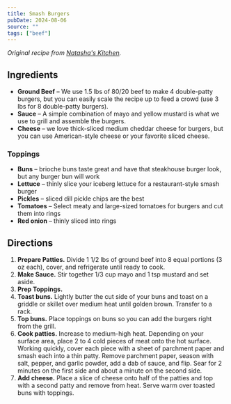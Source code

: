 ```yaml
---
title: Smash Burgers
pubDate: 2024-08-06
source: ""
tags: ["beef"]
---
```


*Original recipe from [Natasha's Kitchen](https://natashaskitchen.com/smash-burger-recipe/).*

## Ingredients

- **Ground Beef** – We use 1.5 lbs of 80/20 beef to make 4 double-patty burgers, but you can easily scale the recipe up to feed a crowd (use 3 lbs for 8 double-patty burgers).
- **Sauce** – A simple combination of mayo and yellow mustard is what we use to grill and assemble the burgers.
- **Cheese** – we love thick-sliced medium cheddar cheese for burgers, but you can use American-style cheese or your favorite sliced cheese.

### Toppings

- **Buns** – brioche buns taste great and have that steakhouse burger look, but any burger bun will work
- **Lettuce** – thinly slice your iceberg lettuce for a restaurant-style smash burger
- **Pickles** – sliced dill pickle chips are the best
- **Tomatoes** – Select meaty and large-sized tomatoes for burgers and cut them into rings
- **Red onion** – thinly sliced into rings

## Directions

1. **Prepare Patties.** Divide 1 1/2 lbs of ground beef into 8 equal portions (3 oz each), cover, and refrigerate until ready to cook.
2. **Make Sauce.** Stir together 1/3 cup mayo and 1 tsp mustard and set aside.
3. **Prep Toppings.**
4. **Toast buns.** Lightly butter the cut side of your buns and toast on a griddle or skillet over medium heat until golden brown. Transfer to a rack.
5. **Top buns.** Place toppings on buns so you can add the burgers right from the grill.
6. **Cook patties.** Increase to medium-high heat. Depending on your surface area, place 2 to 4 cold pieces of meat onto the hot surface. Working quickly, cover each piece with a sheet of parchment paper and smash each into a thin patty. Remove parchment paper, season with salt, pepper, and garlic powder, add a dab of sauce, and flip. Sear for 2 minutes on the first side and about a minute on the second side.
7. **Add cheese.** Place a slice of cheese onto half of the patties and top with a second patty and remove from heat. Serve warm over toasted buns with toppings.
